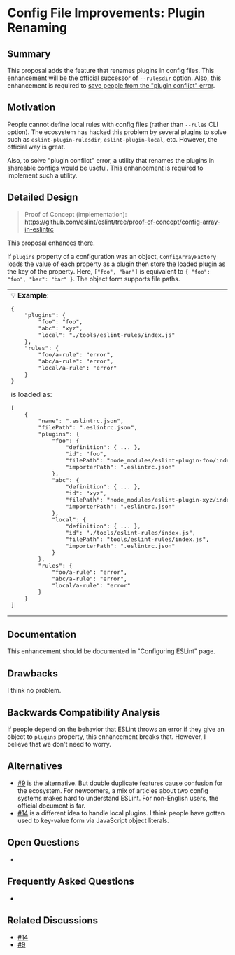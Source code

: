# Config File Improvements: Plugin Renaming

## Summary

This proposal adds the feature that renames plugins in config files. This enhancement will be the official successor of `--rulesdir` option. Also, this enhancement is required to [save people from the "plugin conflict" error](major-02-plugin-resolution-change.md#save-people-from-the-plugin-conflict-error).

## Motivation

People cannot define local rules with config files (rather than `--rules` CLI option). The ecosystem has hacked this problem by several plugins to solve such as `eslint-plugin-rulesdir`, `eslint-plugin-local`, etc. However, the official way is great.

Also, to solve "plugin conflict" error, a utility that renames the plugins in shareable configs would be useful. This enhancement is required to implement such a utility.

## Detailed Design

> Proof of Concept (implementation): https://github.com/eslint/eslint/tree/proof-of-concept/config-array-in-eslintrc

This proposal enhances [there](README.md#plugin-renaming).

If `plugins` property of a configuration was an object, `ConfigArrayFactory` loads the value of each property as a plugin then store the loaded plugin as the key of the property. Here, `["foo", "bar"]` is equivalent to `{ "foo": "foo", "bar": "bar" }`. The object form supports file paths.

<table><td>
💡 <b>Example</b>:
<pre lang="jsonc">
{
    "plugins": {
        "foo": "foo",
        "abc": "xyz",
        "local": "./tools/eslint-rules/index.js"
    },
    "rules": {
        "foo/a-rule": "error",
        "abc/a-rule": "error",
        "local/a-rule": "error"
    }
}
</pre>
is loaded as:
<pre lang="jsonc">
[
    {
        "name": ".eslintrc.json",
        "filePath": ".eslintrc.json",
        "plugins": {
            "foo": {
                "definition": { ... },
                "id": "foo",
                "filePath": "node_modules/eslint-plugin-foo/index.js",
                "importerPath": ".eslintrc.json"
            },
            "abc": {
                "definition": { ... },
                "id": "xyz",
                "filePath": "node_modules/eslint-plugin-xyz/index.js",
                "importerPath": ".eslintrc.json"
            },
            "local": {
                "definition": { ... },
                "id": "./tools/eslint-rules/index.js",
                "filePath": "tools/eslint-rules/index.js",
                "importerPath": ".eslintrc.json"
            }
        },
        "rules": {
            "foo/a-rule": "error",
            "abc/a-rule": "error",
            "local/a-rule": "error"
        }
    }
]
</pre>
</td></table>

## Documentation

This enhancement should be documented in "Configuring ESLint" page.

## Drawbacks

I think no problem.

## Backwards Compatibility Analysis

If people depend on the behavior that ESLint throws an error if they give an object to `plugins` property, this enhancement breaks that. However, I believe that we don't need to worry.

## Alternatives

- [#9] is the alternative. But double duplicate features cause confusion for the ecosystem. For newcomers, a mix of articles about two config systems makes hard to understand ESLint. For non-English users, the official document is far.
- [#14] is a different idea to handle local plugins. I think people have gotten used to key-value form via JavaScript object literals.

## Open Questions

-

## Frequently Asked Questions

-

## Related Discussions

- [#14]
- [#9]

[#14]: https://github.com/eslint/rfcs/pull/14
[#9]: https://github.com/eslint/rfcs/pull/9
